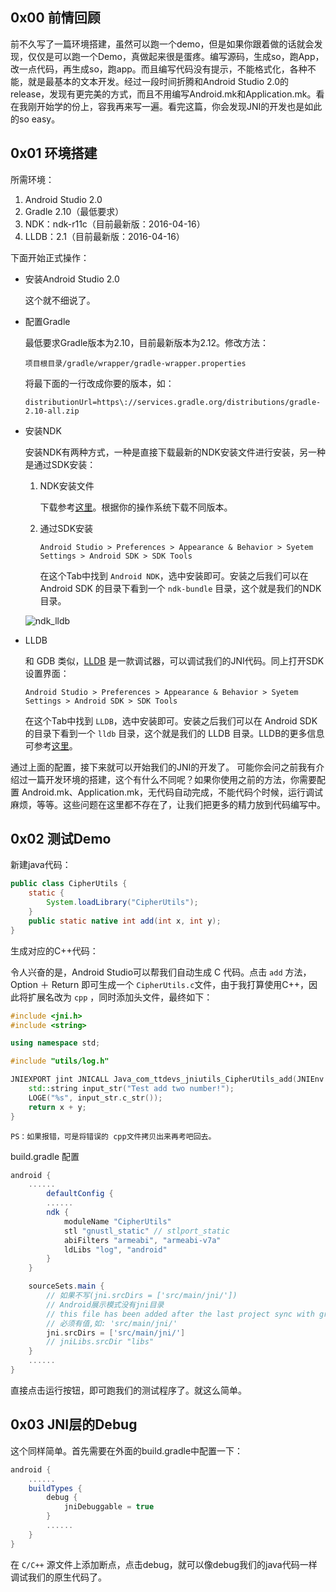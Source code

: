 
## 0x00 前情回顾

前不久写了一篇环境搭建，虽然可以跑一个demo，但是如果你跟着做的话就会发现，仅仅是可以跑一个Demo，真做起来很是蛋疼。编写源码，生成so，跑App，改一点代码，再生成so，跑app。而且编写代码没有提示，不能格式化，各种不能，就是最基本的文本开发。经过一段时间折腾和Android Studio 2.0的 release，发现有更完美的方式，而且不用编写Android.mk和Application.mk。看在我刚开始学的份上，容我再来写一遍。看完这篇，你会发现JNI的开发也是如此的so easy。

## 0x01 环境搭建

所需环境：

1. Android Studio 2.0
2. Gradle 2.10（最低要求）
3. NDK：ndk-r11c（目前最新版：2016-04-16）
4. LLDB：2.1（目前最新版：2016-04-16）

下面开始正式操作：

- 安装Android Studio 2.0

	这个就不细说了。
	
- 配置Gradle

	最低要求Gradle版本为2.10，目前最新版本为2.12。修改方法：
	
	`项目根目录/gradle/wrapper/gradle-wrapper.properties`
	
	将最下面的一行改成你要的版本，如：
	
	`distributionUrl=https\://services.gradle.org/distributions/gradle-2.10-all.zip`
	
- 安装NDK

	安装NDK有两种方式，一种是直接下载最新的NDK安装文件进行安装，另一种是通过SDK安装：
	
	1. NDK安装文件
	
		下载参考[这里](http://developer.android.com/ndk/downloads/index.html)。根据你的操作系统下载不同版本。
	
	2. 通过SDK安装
	
		`Android Studio > Preferences > Appearance & Behavior > Syetem Settings > Android SDK > SDK Tools`
		
		在这个Tab中找到 `Android NDK`，选中安装即可。安装之后我们可以在 Android SDK 的目录下看到一个 `ndk-bundle` 目录，这个就是我们的NDK目录。
	
	![ndk_lldb](image.png)
	
- LLDB

	和 GDB 类似，[LLDB](http://lldb.llvm.org/)  是一款调试器，可以调试我们的JNI代码。同上打开SDK设置界面：
	
	`Android Studio > Preferences > Appearance & Behavior > Syetem Settings > Android SDK > SDK Tools`
	
	在这个Tab中找到 `LLDB`，选中安装即可。安装之后我们可以在 Android SDK 的目录下看到一个 `lldb` 目录，这个就是我们的 LLDB 目录。LLDB的更多信息可参考[这里](http://lldb.llvm.org/)。
	
通过上面的配置，接下来就可以开始我们的JNI的开发了。 可能你会问之前我有介绍过一篇开发环境的搭建，这个有什么不同呢？如果你使用之前的方法，你需要配置 Android.mk、Application.mk，无代码自动完成，不能代码个时候，运行调试麻烦，等等。这些问题在这里都不存在了，让我们把更多的精力放到代码编写中。


## 0x02 测试Demo

新建java代码：

``` java
public class CipherUtils {
    static {
        System.loadLibrary("CipherUtils");
    }
    public static native int add(int x, int y);
}
```

生成对应的C++代码：

令人兴奋的是，Android Studio可以帮我们自动生成 C 代码。点击 `add` 方法，Option ＋ Return 即可生成一个 `CipherUtils.c`文件，由于我打算使用C++，因此将扩展名改为 `cpp` ，同时添加头文件，最终如下：

``` c++
#include <jni.h>
#include <string>

using namespace std;

#include "utils/log.h"

JNIEXPORT jint JNICALL Java_com_ttdevs_jniutils_CipherUtils_add(JNIEnv *env, jclass type, jint x, jint y) {
    std::string input_str("Test add two number!");
    LOGE("%s", input_str.c_str());
    return x + y;
}
```

`PS：如果报错，可是将错误的 cpp文件拷贝出来再考吧回去。`

build.gradle 配置

``` gradle
android {
    ......
        defaultConfig {
        ......
        ndk {
            moduleName "CipherUtils"
            stl "gnustl_static" // stlport_static
            abiFilters "armeabi", "armeabi-v7a"
            ldLibs "log", "android"
        }
    }

    sourceSets.main {
        // 如果不写(jni.srcDirs = ['src/main/jni/'])
        // Android展示模式没有jni目录
        // this file has been added after the last project sync with gradle
        // 必须有值,如: 'src/main/jni/'
        jni.srcDirs = ['src/main/jni/']
        // jniLibs.srcDir "libs"
    }
    ......
}
```

直接点击运行按钮，即可跑我们的测试程序了。就这么简单。

## 0x03 JNI层的Debug

这个同样简单。首先需要在外面的build.gradle中配置一下：

``` gradle
android {
    ......
    buildTypes {
        debug {
            jniDebuggable = true
        }
        ......
    }
}
```

在 `C/C++` 源文件上添加断点，点击debug，就可以像debug我们的java代码一样调试我们的原生代码了。


